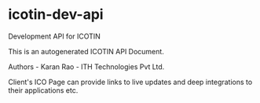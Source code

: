 # icotin-dev-api
Development API for ICOTIN

This is an autogenerated ICOTIN API Document. 

Authors - Karan Rao - ITH Technologies Pvt Ltd.

Client's ICO Page can provide links to live updates and deep integrations to their applications etc. 
